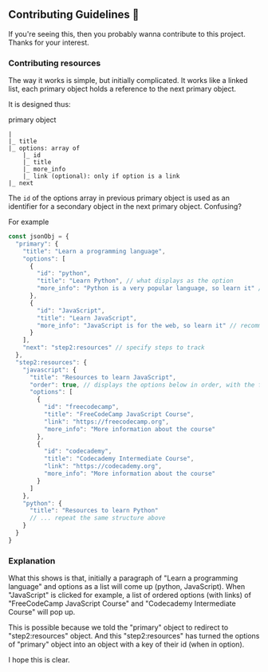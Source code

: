 ## Contributing Guidelines 🎉

If you're seeing this, then you probably wanna contribute to this project. Thanks for your interest.

### Contributing resources

The way it works is simple, but initially complicated. It works like a linked list, each primary object holds a reference to the next primary object.

It is designed thus:

primary object
```
|
|_ title
|_ options: array of
    |_ id
    |_ title
    |_ more_info
    |_ link (optional): only if option is a link
|_ next
```

The `id` of the options array in previous primary object is used as an identifier for a secondary object in the next primary object. Confusing?

For example

```js
const jsonObj = {
  "primary": {
    "title": "Learn a programming language",
    "options": [
      {
        "id": "python",
        "title": "Learn Python", // what displays as the option
        "more_info": "Python is a very popular language, so learn it" // a tooltip that explains the option
      },
      {
        "id": "JavaScript",
        "title": "Learn JavaScript",
        "more_info": "JavaScript is for the web, so learn it" // recommending languages shouldn't be like this; just an example
      }
    ],
    "next": "step2:resources" // specify steps to track
  },
  "step2:resources": {
    "javascript": {
      "title": "Resources to learn JavaScript",
      "order": true, // displays the options below in order, with the first being step 1, and next step 2...
      "options": [
        {
          "id": "freecodecamp",
          "title": "FreeCodeCamp JavaScript Course",
          "link": "https://freecodecamp.org",
          "more_info": "More information about the course"
        },
        {
          "id": "codecademy",
          "title": "Codecademy Intermediate Course",
          "link": "https://codecademy.org",
          "more_info": "More information about the course"
        }
      ]
    },
    "python": {
      "title": "Resources to learn Python"
      // ... repeat the same structure above
    }
  }
}
```


### Explanation

What this shows is that, initially a paragraph of "Learn a programming language" and options as a list will come up (python, JavaScript).
When "JavaScript" is clicked for example, a list of ordered options (with links) of "FreeCodeCamp JavaScript Course" and "Codecademy Intermediate Course" will pop up.

This is possible because we told the "primary" object to redirect to "step2:resources" object. And this "step2:resources" has turned the options of "primary" object into an object with a key of their id (when in option).

I hope this is clear.
